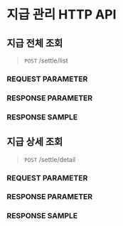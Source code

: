 # 지급 관리 HTTP API
## 지급 전체 조회
> ```POST``` /settle/list
### REQUEST PARAMETER
### RESPONSE PARAMETER
### RESPONSE SAMPLE
## 지급 상세 조회
> ```POST``` /settle/detail
### REQUEST PARAMETER
### RESPONSE PARAMETER
### RESPONSE SAMPLE
